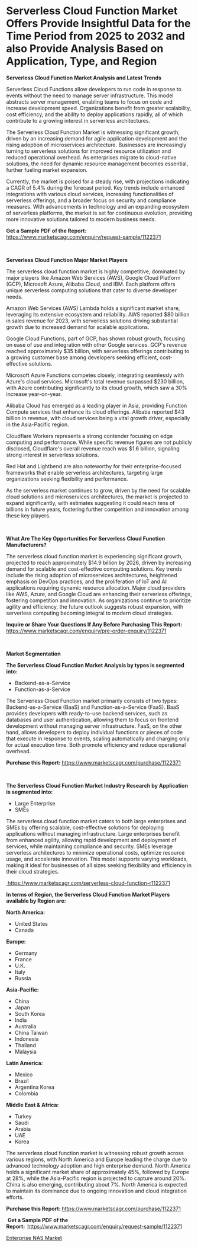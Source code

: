 <p><h1>Serverless Cloud Function Market Offers Provide Insightful Data for the Time Period from 2025 to 2032 and also Provide Analysis Based on Application, Type, and Region</h1></p><p><strong>Serverless Cloud Function Market Analysis and Latest Trends</strong></p>
<p><p>Serverless Cloud Functions allow developers to run code in response to events without the need to manage server infrastructure. This model abstracts server management, enabling teams to focus on code and increase development speed. Organizations benefit from greater scalability, cost efficiency, and the ability to deploy applications rapidly, all of which contribute to a growing interest in serverless architectures.</p><p>The Serverless Cloud Function Market is witnessing significant growth, driven by an increasing demand for agile application development and the rising adoption of microservices architecture. Businesses are increasingly turning to serverless solutions for improved resource utilization and reduced operational overhead. As enterprises migrate to cloud-native solutions, the need for dynamic resource management becomes essential, further fueling market expansion. </p><p>Currently, the market is poised for a steady rise, with projections indicating a CAGR of 5.4% during the forecast period. Key trends include enhanced integrations with various cloud services, increasing functionalities of serverless offerings, and a broader focus on security and compliance measures. With advancements in technology and an expanding ecosystem of serverless platforms, the market is set for continuous evolution, providing more innovative solutions tailored to modern business needs.</p></p>
<p><strong>Get a Sample PDF of the Report:&nbsp;</strong> <a href="https://www.marketscagr.com/enquiry/request-sample/1122371?utm_campaign=3096&utm_medium=2&utm_source=Github&utm_content=ia&utm_term=10032025&utm_id=serverless-cloud-function">https://www.marketscagr.com/enquiry/request-sample/1122371</a></p>
<p>&nbsp;</p>
<p><strong>Serverless Cloud Function Major Market Players</strong></p>
<p><p>The serverless cloud function market is highly competitive, dominated by major players like Amazon Web Services (AWS), Google Cloud Platform (GCP), Microsoft Azure, Alibaba Cloud, and IBM. Each platform offers unique serverless computing solutions that cater to diverse developer needs.</p><p>Amazon Web Services (AWS) Lambda holds a significant market share, leveraging its extensive ecosystem and reliability. AWS reported $80 billion in sales revenue for 2023, with serverless solutions driving substantial growth due to increased demand for scalable applications.</p><p>Google Cloud Functions, part of GCP, has shown robust growth, focusing on ease of use and integration with other Google services. GCP's revenue reached approximately $35 billion, with serverless offerings contributing to a growing customer base among developers seeking efficient, cost-effective solutions.</p><p>Microsoft Azure Functions competes closely, integrating seamlessly with Azure's cloud services. Microsoft's total revenue surpassed $230 billion, with Azure contributing significantly to its cloud growth, which saw a 30% increase year-on-year.</p><p>Alibaba Cloud has emerged as a leading player in Asia, providing Function Compute services that enhance its cloud offerings. Alibaba reported $43 billion in revenue, with cloud services being a vital growth driver, especially in the Asia-Pacific region.</p><p>Cloudflare Workers represents a strong contender focusing on edge computing and performance. While specific revenue figures are not publicly disclosed, Cloudflare's overall revenue reach was $1.6 billion, signaling strong interest in serverless solutions.</p><p>Red Hat and Lightbend are also noteworthy for their enterprise-focused frameworks that enable serverless architectures, targeting large organizations seeking flexibility and performance.</p><p>As the serverless market continues to grow, driven by the need for scalable cloud solutions and microservices architectures, the market is projected to expand significantly, with estimates suggesting it could reach tens of billions in future years, fostering further competition and innovation among these key players.</p></p>
<p>&nbsp;</p>
<p><strong>What Are The Key Opportunities For Serverless Cloud Function Manufacturers?</strong></p>
<p><p>The serverless cloud function market is experiencing significant growth, projected to reach approximately $14.9 billion by 2026, driven by increasing demand for scalable and cost-effective computing solutions. Key trends include the rising adoption of microservices architectures, heightened emphasis on DevOps practices, and the proliferation of IoT and AI applications requiring dynamic resource allocation. Major cloud providers like AWS, Azure, and Google Cloud are enhancing their serverless offerings, fostering competition and innovation. As organizations continue to prioritize agility and efficiency, the future outlook suggests robust expansion, with serverless computing becoming integral to modern cloud strategies.</p></p>
<p><strong>Inquire or Share Your Questions If Any Before Purchasing This Report:</strong> <a href="https://www.marketscagr.com/enquiry/pre-order-enquiry/1122371?utm_campaign=3096&utm_medium=2&utm_source=Github&utm_content=ia&utm_term=10032025&utm_id=serverless-cloud-function">https://www.marketscagr.com/enquiry/pre-order-enquiry/1122371</a></p>
<p>&nbsp;</p>
<p><strong>Market Segmentation</strong></p>
<p><strong>The Serverless Cloud Function Market Analysis by types is segmented into:</strong></p>
<p><ul><li>Backend-as-a-Service</li><li>Function-as-a-Service</li></ul></p>
<p><p>The Serverless Cloud Function market primarily consists of two types: Backend-as-a-Service (BaaS) and Function-as-a-Service (FaaS). BaaS provides developers with ready-to-use backend services, such as databases and user authentication, allowing them to focus on frontend development without managing server infrastructure. FaaS, on the other hand, allows developers to deploy individual functions or pieces of code that execute in response to events, scaling automatically and charging only for actual execution time. Both promote efficiency and reduce operational overhead.</p></p>
<p><strong>Purchase this Report:&nbsp;</strong><a href="https://www.marketscagr.com/purchase/1122371?utm_campaign=3096&utm_medium=2&utm_source=Github&utm_content=ia&utm_term=10032025&utm_id=serverless-cloud-function">https://www.marketscagr.com/purchase/1122371</a></p>
<p>&nbsp;</p>
<p><strong>The Serverless Cloud Function Market Industry Research by Application is segmented into:</strong></p>
<p><ul><li>Large Enterprise</li><li>SMEs</li></ul></p>
<p><p>The serverless cloud function market caters to both large enterprises and SMEs by offering scalable, cost-effective solutions for deploying applications without managing infrastructure. Large enterprises benefit from enhanced agility, allowing rapid development and deployment of services, while maintaining compliance and security. SMEs leverage serverless architectures to minimize operational costs, optimize resource usage, and accelerate innovation. This model supports varying workloads, making it ideal for businesses of all sizes seeking flexibility and efficiency in their cloud strategies.</p></p>
<p><a href="https://www.marketscagr.com/serverless-cloud-function-r1122371?utm_campaign=3096&utm_medium=2&utm_source=Github&utm_content=ia&utm_term=10032025&utm_id=serverless-cloud-function">&nbsp;https://www.marketscagr.com/serverless-cloud-function-r1122371</a></p>
<p><strong>In terms of Region, the Serverless Cloud Function Market Players available by Region are:</strong></p>
<p>
    <p> <strong> North America: </strong>
        <ul>
            <li>United States</li>
            <li>Canada</li>
        </ul>
        </p> 
    <p> <strong> Europe: </strong>
        <ul>
            <li>Germany</li>
            <li>France</li>
            <li>U.K.</li>
            <li>Italy</li>
            <li>Russia</li>
        </ul>
        </p> 
    <p> <strong> Asia-Pacific: </strong>
        <ul>
            <li>China</li>
            <li>Japan</li>
            <li>South Korea</li>
            <li>India</li>
            <li>Australia</li>
            <li>China Taiwan</li>
            <li>Indonesia</li>
            <li>Thailand</li>
            <li>Malaysia</li>
        </ul>
        </p> 
    <p> <strong> Latin America: </strong>
        <ul>
            <li>Mexico</li>
            <li>Brazil</li>
            <li>Argentina Korea</li>
            <li>Colombia</li>
        </ul>
        </p> 
    <p> <strong> Middle East & Africa: </strong>
        <ul>
            <li>Turkey</li>
            <li>Saudi</li>
            <li>Arabia</li>
            <li>UAE</li>
            <li>Korea</li>
        </ul>
    </p>
    </p>
<p><p>The serverless cloud function market is witnessing robust growth across various regions, with North America and Europe leading the charge due to advanced technology adoption and high enterprise demand. North America holds a significant market share of approximately 45%, followed by Europe at 28%, while the Asia-Pacific region is projected to capture around 20%. China is also emerging, contributing about 7%. North America is expected to maintain its dominance due to ongoing innovation and cloud integration efforts.</p></p>
<p><strong>Purchase this Report: </strong><a href="https://www.marketscagr.com/purchase/1122371?utm_campaign=3096&utm_medium=2&utm_source=Github&utm_content=ia&utm_term=10032025&utm_id=serverless-cloud-function">https://www.marketscagr.com/purchase/1122371</a></p>
<p>&nbsp;<strong>Get a Sample PDF of the Report:&nbsp;&nbsp;</strong><a href="https://www.marketscagr.com/enquiry/request-sample/1122371?utm_campaign=3096&utm_medium=2&utm_source=Github&utm_content=ia&utm_term=10032025&utm_id=serverless-cloud-function">https://www.marketscagr.com/enquiry/request-sample/1122371</a></p>
<p><strong></strong></p>
<p><p><a href="https://github.com/nibbsmantji/Market-Research-Report-List-1/blob/main/enterprise-nas-market.md?utm_campaign=3096&utm_medium=2&utm_source=Github&utm_content=ia&utm_term=10032025&utm_id=serverless-cloud-function">Enterprise NAS Market</a></p></p>